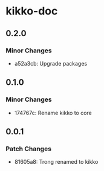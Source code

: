 # kikko-doc

## 0.2.0

### Minor Changes

- a52a3cb: Upgrade packages

## 0.1.0

### Minor Changes

- 174767c: Rename kikko to core

## 0.0.1

### Patch Changes

- 81605a8: Trong renamed to kikko
